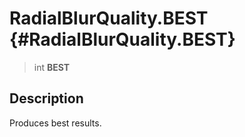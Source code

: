RadialBlurQuality.BEST {#RadialBlurQuality.BEST}
======================

> int **BEST**

Description
-----------

Produces best results.
